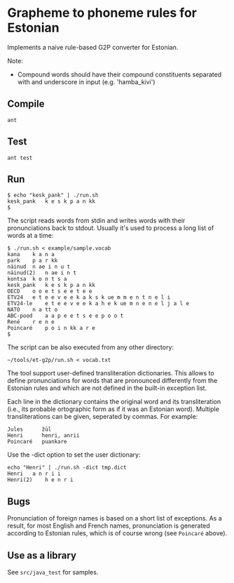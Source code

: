 Grapheme to phoneme rules for Estonian
======================================

Implements a naive rule-based G2P converter for Estonian. 

Note:
* Compound words should have their compound constituents separated with and underscore in input (e.g. 'hamba_kivi')
 


Compile
-------

	ant 
	
Test
----

	ant test
	
Run
---
	
	$ echo "kesk_pank" | ./run.sh 
	kesk_pank	k e s k p a n kk
	$
	
The script reads words from stdin and writes words with their pronunciations back to stdout. Usually it's used to process 
a long list of words at a time:

	$ ./run.sh < example/sample.vocab 
    kana    k a n a
    park    p a r kk
    näinud  n ae i n u t
    näinud(2)   n ae i n t
    kontsa  k o n t s a
    kesk_pank   k e s k p a n kk
    OECD    o o e t s e e t e e
    ETV24   e t e e v e e k a k s k ue m m e n t n e l i
    ETV24-le    e t e e v e e k a h e k ue m n e n e l j a l e
    NATO    n a tt o
    ABC-pood    a a p e e t s e e p o o t
    René    r e n e
    Poincaré    p o i n kk a r e
	$
	
The script can be also executed from any other directory:

	~/tools/et-g2p/run.sh < vocab.txt


The tool support user-defined transliteration dictionaries. This allows to define pronunciations for 
words that are pronounced differently from the Estonian rules and which are not defined in the 
built-in exception list.

Each line in the dictionary contains the original word and its transliteration (i.e., its
probable ortographic form as if it was an Estonian word). Multiple transliterations can be given,
seperated by commas. For example:

    Jules      žül
    Henri      henri, anrii
    Poincaré   puankare


Use the -dict option to set the user dictionary:

    echo "Henri" | ./run.sh -dict tmp.dict
    Henri	a n r i i
    Henri(2)	h e n r i



Bugs
----

Pronunciation of foreign names is based on a short list of exceptions. As a result, for most
English and French names, pronunciation is generated according to Estonian rules, which is 
of course wrong (see `Poincaré` above).


Use as a library
----------------

See `src/java_test` for samples.	 
